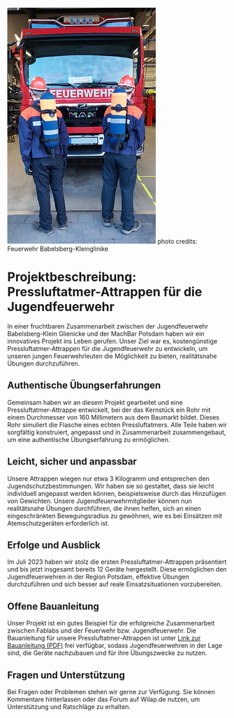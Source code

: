 ![Feuerwehr-Kinder mit Trainingsgeräten](feuerkids.jpg)
photo credits: Feuerwehr Babelsberg-Kleinglinike

# Projektbeschreibung: Pressluftatmer-Attrappen für die Jugendfeuerwehr

In einer fruchtbaren Zusammenarbeit zwischen der Jugendfeuerwehr Babelsberg-Klein Glienicke und der MachBar Potsdam haben wir ein innovatives Projekt ins Leben gerufen. Unser Ziel war es, kostengünstige Pressluftatmer-Attrappen für die Jugendfeuerwehr zu entwickeln, um unseren jungen Feuerwehrleuten die Möglichkeit zu bieten, realitätsnahe Übungen durchzuführen.

## Authentische Übungserfahrungen

Gemeinsam haben wir an diesem Projekt gearbeitet und eine Pressluftatmer-Attrappe entwickelt, bei der das Kernstück ein Rohr mit einem Durchmesser von 160 Millimetern aus dem Baumarkt bildet. Dieses Rohr simuliert die Flasche eines echten Pressluftatmers. Alle Teile haben wir sorgfältig konstruiert, angepasst und in Zusammenarbeit zusammengebaut, um eine authentische Übungserfahrung zu ermöglichen.

## Leicht, sicher und anpassbar

Unsere Attrappen wiegen nur etwa 3 Kilogramm und entsprechen den Jugendschutzbestimmungen. Wir haben sie so gestaltet, dass sie leicht individuell angepasst werden können, beispielsweise durch das Hinzufügen von Gewichten. Unsere Jugendfeuerwehrmitglieder können nun realitätsnahe Übungen durchführen, die ihnen helfen, sich an einen eingeschränkten Bewegungsradius zu gewöhnen, wie es bei Einsätzen mit Atemschutzgeräten erforderlich ist.

## Erfolge und Ausblick

Im Juli 2023 haben wir stolz die ersten Pressluftatmer-Attrappen präsentiert und bis jetzt insgesamt bereits 12 Geräte hergestellt. Diese ermöglichen den Jugendfeuerwehren in der Region Potsdam, effektive Übungen durchzuführen und sich besser auf reale Einsatzsituationen vorzubereiten.

## Offene Bauanleitung

Unser Projekt ist ein gutes Beispiel für die erfolgreiche Zusammenarbeit zwischen Fablabs und der Feuerwehr bzw. Jugendfeuerwehr. Die Bauanleitung für unsere Pressluftatmer-Attrappen ist unter [Link zur Bauanleitung (PDF)](https://github.com/wissenschaftsladen-potsdam/Pressluftatmer-Attrappen/blob/main/Atemschutzger%C3%A4t%20Bauanleitung.pdf) frei verfügbar, sodass Jugendfeuerwehren in der Lage sind, die Geräte nachzubauen und für ihre Übungszwecke zu nutzen.

## Fragen und Unterstützung

Bei Fragen oder Problemen stehen wir gerne zur Verfügung. Sie können Kommentare hinterlassen oder das Forum auf Wilap.de nutzen, um Unterstützung und Ratschläge zu erhalten.
